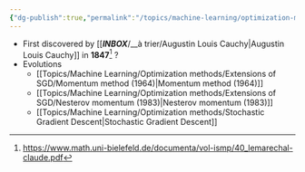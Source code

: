 ```yaml
---
{"dg-publish":true,"permalink":"/topics/machine-learning/optimization-methods/gradient-descent/"}
---
```


- First discovered by [[___INBOX___/__à trier/Augustin Louis Cauchy|Augustin Louis Cauchy]] in **1847**[^1] ?
- Evolutions
	- [[Topics/Machine Learning/Optimization methods/Extensions of SGD/Momentum method (1964)|Momentum method (1964)]]
	- [[Topics/Machine Learning/Optimization methods/Extensions of SGD/Nesterov momentum (1983)|Nesterov momentum (1983)]]
	- [[Topics/Machine Learning/Optimization methods/Stochastic Gradient Descent|Stochastic Gradient Descent]]


[^1]: https://www.math.uni-bielefeld.de/documenta/vol-ismp/40_lemarechal-claude.pdf